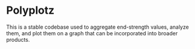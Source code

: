 # Polyplotz
This is a stable codebase used to aggregate end-strength values, analyze them, and plot them on a graph that can be incorporated into broader products.
